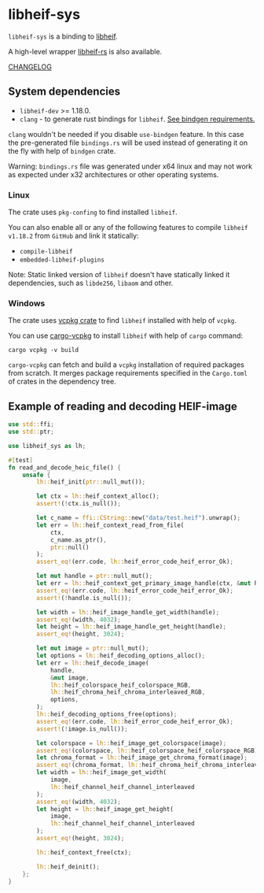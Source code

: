 # libheif-sys

`libheif-sys` is a binding to [libheif](https://github.com/strukturag/libheif).

A high-level wrapper [libheif-rs](https://github.com/Cykooz/libheif-rs) is also
available.

[CHANGELOG](https://github.com/Cykooz/libheif-sys/blob/master/CHANGELOG.md)

## System dependencies

- `libheif-dev` >= 1.18.0.
- `clang` - to generate rust bindings for `libheif`.
  [See bindgen requirements.](https://rust-lang.github.io/rust-bindgen/requirements.html)

`clang` wouldn't be needed if you disable `use-bindgen` feature.
In this case the pre-generated file `bindings.rs` will be used
instead of generating it on the fly with help of `bindgen` crate.

<div class="warning">

Warning: `bindings.rs` file was generated under x64 linux and may
not work as expected under x32 architectures or other operating systems.

</div>

### Linux

The crate uses `pkg-confing` to find installed `libheif`.

You can also enable all or any of the following features to compile
`libheif v1.18.2` from `GitHub` and link it statically:

- `compile-libheif`
- `embedded-libheif-plugins`

<div class="warning">

Note: Static linked version of `libheif` doesn't have statically linked
it dependencies, such as `libde256`, `libaom` and other.

</div>

### Windows

The crate uses [vcpkg crate](https://crates.io/crates/vcpkg)
to find `libheif` installed with help of `vcpkg`.

You can use [cargo-vcpkg](https://crates.io/crates/cargo-vcpkg)
to install `libheif` with help of `cargo` command:

```shell
cargo vcpkg -v build
```

`cargo-vcpkg` can fetch and build a `vcpkg` installation of required
packages from scratch. It merges package requirements specified in
the `Cargo.toml` of crates in the dependency tree.

## Example of reading and decoding HEIF-image

```rust
use std::ffi;
use std::ptr;

use libheif_sys as lh;

#[test]
fn read_and_decode_heic_file() {
    unsafe {
        lh::heif_init(ptr::null_mut());

        let ctx = lh::heif_context_alloc();
        assert!(!ctx.is_null());

        let c_name = ffi::CString::new("data/test.heif").unwrap();
        let err = lh::heif_context_read_from_file(
            ctx,
            c_name.as_ptr(),
            ptr::null()
        );
        assert_eq!(err.code, lh::heif_error_code_heif_error_Ok);

        let mut handle = ptr::null_mut();
        let err = lh::heif_context_get_primary_image_handle(ctx, &mut handle);
        assert_eq!(err.code, lh::heif_error_code_heif_error_Ok);
        assert!(!handle.is_null());

        let width = lh::heif_image_handle_get_width(handle);
        assert_eq!(width, 4032);
        let height = lh::heif_image_handle_get_height(handle);
        assert_eq!(height, 3024);

        let mut image = ptr::null_mut();
        let options = lh::heif_decoding_options_alloc();
        let err = lh::heif_decode_image(
            handle,
            &mut image,
            lh::heif_colorspace_heif_colorspace_RGB,
            lh::heif_chroma_heif_chroma_interleaved_RGB,
            options,
        );
        lh::heif_decoding_options_free(options);
        assert_eq!(err.code, lh::heif_error_code_heif_error_Ok);
        assert!(!image.is_null());

        let colorspace = lh::heif_image_get_colorspace(image);
        assert_eq!(colorspace, lh::heif_colorspace_heif_colorspace_RGB);
        let chroma_format = lh::heif_image_get_chroma_format(image);
        assert_eq!(chroma_format, lh::heif_chroma_heif_chroma_interleaved_RGB);
        let width = lh::heif_image_get_width(
            image,
            lh::heif_channel_heif_channel_interleaved
        );
        assert_eq!(width, 4032);
        let height = lh::heif_image_get_height(
            image,
            lh::heif_channel_heif_channel_interleaved
        );
        assert_eq!(height, 3024);

        lh::heif_context_free(ctx);

        lh::heif_deinit();
    };
}
```

